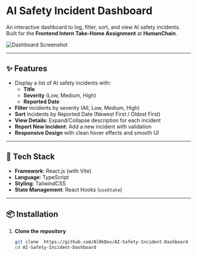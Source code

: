 # AI Safety Incident Dashboard

An interactive dashboard to log, filter, sort, and view AI safety incidents.  
Built for the **Frontend Intern Take-Home Assignment** at **HumanChain**.

![Dashboard Screenshot](./public/screenshot.png)

---

## ✨ Features

- Display a list of AI safety incidents with:
  - **Title**
  - **Severity** (Low, Medium, High)
  - **Reported Date**
- **Filter** incidents by severity (All, Low, Medium, High)
- **Sort** incidents by Reported Date (Newest First / Oldest First)
- **View Details**: Expand/Collapse description for each incident
- **Report New Incident**: Add a new incident with validation
- **Responsive Design** with clean hover effects and smooth UI

---

## 🚀 Tech Stack

- **Framework**: React.js (with Vite)
- **Language**: TypeScript
- **Styling**: TailwindCSS
- **State Management**: React Hooks (`useState`)

---

## 📦 Installation

1. **Clone the repository**
   ```bash
   git clone  https://github.com/Al0kDev/AI-Safety-Incident-Dashboard
   cd AI-Safety-Incident-Dashboard
